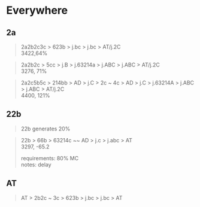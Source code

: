 

# Everywhere

## 2a

>2a2b2c3c > 623b > j.bc > j.bc > AT/j.2C\
>3422,64%

> 2a2b2c > 5cc > j.B > j.63214a > j.ABC > j.ABC > AT/j.2C\
> 3276, 71%

>2a2c5b5c > 214bb > AD > j.C > 2c ~ 4c > AD > j.C > j.63214A > j.ABC > j.ABC > AT/j.2C\
>4400, 121%


## 22b

> 22b generates 20%

> 22b > 66b > 63214c ~~ AD > j.c > j.abc > AT  \
> 3297, -65.2
> 
> requirements: 80% MC\
> notes: delay




## AT
> AT > 2b2c ~ 3c > 623b > j.bc > j.bc > AT
